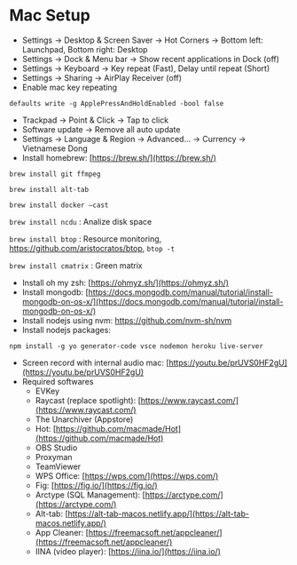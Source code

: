 # Mac Setup

- Settings → Desktop & Screen Saver → Hot Corners → Bottom left: Launchpad, Bottom right: Desktop
- Settings → Dock & Menu bar → Show recent applications in Dock (off)
- Settings → Keyboard → Key repeat (Fast), Delay until repeat (Short)
- Settings → Sharing → AirPlay Receiver (off)
- Enable mac key repeating

`defaults write -g ApplePressAndHoldEnabled -bool false`

- Trackpad → Point & Click → Tap to click
- Software update → Remove all auto update
- Settings → Language & Region → Advanced… → Currency → Vietnamese Dong
- Install homebrew: [https://brew.sh/](https://brew.sh/)

`brew install git ffmpeg`

`brew install alt-tab`

`brew install docker —cast`

`brew install ncdu` : Analize disk space

`brew install btop` : Resource monitoring, https://github.com/aristocratos/btop, `btop -t`

`brew install cmatrix` : Green matrix

- Install oh my zsh: [https://ohmyz.sh/](https://ohmyz.sh/)
- Install mongodb: [https://docs.mongodb.com/manual/tutorial/install-mongodb-on-os-x/](https://docs.mongodb.com/manual/tutorial/install-mongodb-on-os-x/)
- Install nodejs using nvm: https://github.com/nvm-sh/nvm
- Install nodejs packages:

`npm install -g yo generator-code vsce nodemon heroku live-server`

- Screen record with internal audio mac: [https://youtu.be/prUVS0HF2gU](https://youtu.be/prUVS0HF2gU)
- Required softwares
    - EVKey
    - Raycast (replace spotlight): [https://www.raycast.com/](https://www.raycast.com/)
    - The Unarchiver (Appstore)
    - Hot: [https://github.com/macmade/Hot](https://github.com/macmade/Hot)
    - OBS Studio
    - Proxyman
    - TeamViewer
    - WPS Office: [https://wps.com/](https://wps.com/)
    - Fig: [https://fig.io/](https://fig.io/)
    - Arctype (SQL Management): [https://arctype.com/](https://arctype.com/)
    - Alt-tab: [https://alt-tab-macos.netlify.app/](https://alt-tab-macos.netlify.app/)
    - App Cleaner: [https://freemacsoft.net/appcleaner/](https://freemacsoft.net/appcleaner/)
    - IINA (video player): [https://iina.io/](https://iina.io/)